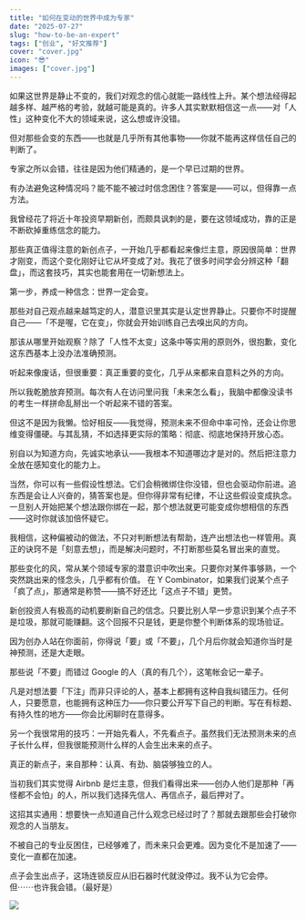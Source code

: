 ```yaml
---
title: "如何在变动的世界中成为专家"
date: "2025-07-27"
slug: "how-to-be-an-expert"
tags: ["创业", "好文推荐"]
cover: "cover.jpg"
icon: "😎"
images: ["cover.jpg"]
---
```

如果这世界是静止不变的，我们对观念的信心就能一路线性上升。某个想法经得起越多样、越严格的考验，就越可能是真的。许多人其实默默相信这一点——对「人性」这种变化不大的领域来说，这么想或许没错。



但对那些会变的东西——也就是几乎所有其他事物——你就不能再这样信任自己的判断了。



专家之所以会错，往往是因为他们精通的，是一个早已过期的世界。



有办法避免这种情况吗？能不能不被过时信念困住？答案是——可以，但得靠一点方法。



我曾经花了将近十年投资早期新创，而颇具讽刺的是，要在这领域成功，靠的正是不断砍掉重练信念的能力。



那些真正值得注意的新创点子，一开始几乎都看起来像烂主意，原因很简单：世界才刚变，而这个变化刚好让它从坏变成了对。我花了很多时间学会分辨这种「翻盘」，而这套技巧，其实也能套用在一切新想法上。



第一步，养成一种信念：世界一定会变。



那些对自己观点越来越笃定的人，潜意识里其实是认定世界静止。只要你不时提醒自己——「不是喔，它在变」，你就会开始训练自己去嗅出风的方向。



那该从哪里开始观察？除了「人性不太变」这条中等实用的原则外，很抱歉，变化这东西基本上没办法准确预测。



听起来像废话，但很重要：真正重要的变化，几乎从来都来自意料之外的方向。



所以我乾脆放弃预测。每次有人在访问里问我「未来怎么看」，我脑中都像没读书的考生一样拼命乱掰出一个听起来不错的答案。



但这不是因为我懒。恰好相反——我觉得，预测未来不但命中率可怜，还会让你思维变得僵硬。与其乱猜，不如选择更实际的策略：彻底、彻底地保持开放心态。



别自以为知道方向，先诚实地承认——我根本不知道哪边才是对的。然后把注意力全放在感知变化的能力上。



当然，你可以有一些假设性想法。它们会稍微绑住你没错，但也会驱动你前进。追东西是会让人兴奋的，猜答案也是。但你得非常有纪律，不让这些假设变成执念。
一旦别人开始把某个想法跟你绑在一起，那个想法就更可能变成你想相信的东西——这时你就该加倍怀疑它。



我相信，这种偏被动的做法，不只对判断想法有帮助，连产出想法也一样管用。真正的诀窍不是「刻意去想」，而是解决问题时，不打断那些莫名冒出来的直觉。



那些变化的风，常从某个领域专家的潜意识中吹出来。只要你对某件事够熟，一个突然跳出来的怪念头，几乎都有价值。
在 Y Combinator，如果我们说某个点子「疯了点」，那通常是称赞——搞不好还比「这点子不错」更赞。



新创投资人有极高的动机要刷新自己的信念。只要比别人早一步意识到某个点子不是垃圾，那就可能赚翻。这个回报不只是钱，更是你整个判断体系的现场验证。



因为创办人站在你面前，你得说「要」或「不要」，几个月后你就会知道你当时是神预测，还是大走眼。



那些说「不要」而错过 Google 的人（真的有几个），这笔帐会记一辈子。



凡是对想法要「下注」而非只评论的人，基本上都拥有这种自我纠错压力。任何人，只要愿意，也能拥有这种压力——你只要公开写下自己的判断。写在有标题、有持久性的地方——你会比闲聊时在意得多。



另一个我很常用的技巧：一开始先看人，不先看点子。虽然我们无法预测未来的点子长什么样，但我很能预测什么样的人会生出未来的点子。



真正的新点子，来自那种：认真、有劲、脑袋够独立的人。



当初我们其实觉得 Airbnb 是烂主意，但我们看得出来——创办人他们是那种「再怪都不会怕」的人，所以我们选择先信人、再信点子，最后押对了。



这招其实通用：想要快一点知道自己什么观念已经过时了？那就去跟那些会打破你观念的人当朋友。



不被自己的专业反困住，已经够难了，而未来只会更难。因为变化不是加速了——变化一直都在加速。



点子会生出点子，这场连锁反应从旧石器时代就没停过。我不认为它会停。
但⋯⋯也许我会错。（最好是）




![](https://prod-files-secure.s3.us-west-2.amazonaws.com/112d0858-5090-4d34-a606-b75eb8d65fd2/46476355-9cf3-4e99-9b7a-3531bc426380/1000202064.png?X-Amz-Algorithm=AWS4-HMAC-SHA256&X-Amz-Content-Sha256=UNSIGNED-PAYLOAD&X-Amz-Credential=ASIAZI2LB466VOLNX6X5%2F20250730%2Fus-west-2%2Fs3%2Faws4_request&X-Amz-Date=20250730T082003Z&X-Amz-Expires=3600&X-Amz-Security-Token=IQoJb3JpZ2luX2VjEJD%2F%2F%2F%2F%2F%2F%2F%2F%2F%2FwEaCXVzLXdlc3QtMiJIMEYCIQCBYCIn2zXRydpTxF8znj0D1bW0i%2BDgKqqYdjz0JtP%2BYwIhAJgNW%2FkPEdaN8YfZaSXsXD63c3eLLwEuN2K%2FYaCHWOs%2BKogECLn%2F%2F%2F%2F%2F%2F%2F%2F%2F%2FwEQABoMNjM3NDIzMTgzODA1IgxqLnLIZ%2BWzyWbrm2Eq3AOhMmmd1fHMbfr41ZjC%2BkW3gXtRcJ%2F2Wy16tJvvD8dtC%2BFS0zN%2FRMHGEn1Sp2fER%2FC%2B1Jr%2FgxWGB2wND1bZNTM2vZpqC8q6uv1QJPov5whbCHqRNR7opSMUVLMSKvOeGZwROCfNZZudPFAXhP8A72jvgHDWR8e3zil%2F4Qdi1UknbEPvSjbL66BxEtBcUdbc6GeYlBvf4DXawiL%2FQtZ0hhPhGQoetCHBnhkZTvJiIMHF1sx3xlPjyALHRf9qkO9GHgS3bJCEC4ei3ktGUTVHEfZmtvUFDUAuf%2FUo5kOJHg8ZEKME77nOAj%2BMiQGZ3j2%2BPaLXL6xD88dFSiIcZGntcByEPWKHq1n%2B9K31b3NK3Xprn%2FhRIL9sGtispndqt4xUr5qBLf%2Bdi2aBQR%2B4LwKr9cyc5fR9qrSyJ0uCoRzTcly7XC71uqt2ZRr2SlvRdIklT7N9KMbCt9lMX9E4Z1Hbwedabzi%2FNGlUQuDI%2B3BJ9Ql56vCOUPFyG%2FMPV1M631I0U%2Blv4q%2B7BOtkaMwLt5v1BWWKlNWUwMHVHuLcIs%2Fq4Hmd0Y4sJnZCN%2FxZCsDbQajwowDDOB6kZdEf8dOUz3nOtq9XconrPpaRiXfR0WwtO%2BdQYGGsxomsMVt4uJzsiDCNoKfEBjqkAeFOsxry8uSWg8X%2FZ9ilRTcXvH1CCAL0kS2dc%2FhiJvP5VCZz%2FglxR5M2gT1hyJQ3l5vYkNuDAHJRviXtIIA2kw0XM4nfaZR21%2BJf3HstnxvfFGWoDT3UWrlDPd%2FpED%2Be54VnMWQRie6JzbjTK%2FzvBAfxwHqyGsbP3rEqru05O3Xk%2FbZ74aA010r2N6IAYwMnTqhH7NZLkotXgpFziBPydMwf5rjY&X-Amz-Signature=5b37b2192720a23d3cb8c56733a94e70d5917af5ad500e61c8bb0312424ccde9&X-Amz-SignedHeaders=host&x-amz-checksum-mode=ENABLED&x-id=GetObject)

